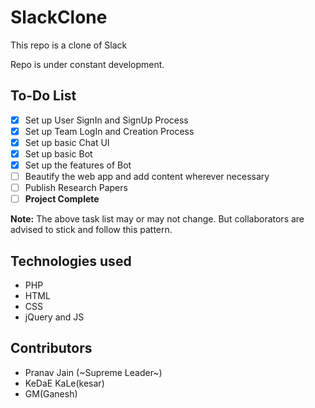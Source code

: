 # SlackClone
This repo is a clone of Slack

Repo is under constant development.

## To-Do List

- [X] Set up User SignIn and SignUp Process
- [X] Set up Team LogIn and Creation Process
- [X] Set up basic Chat UI
- [X] Set up basic Bot
- [X] Set up the features of Bot
- [ ] Beautify the web app and add content wherever necessary
- [ ] Publish Research Papers
- [ ] **Project Complete**

**Note:** The above task list may or may not change. But collaborators are advised to stick and follow this pattern.
 
## Technologies used

* PHP
* HTML
* CSS
* jQuery and JS

## Contributors

* Pranav Jain (~Supreme Leader~)
* KeDaE KaLe(kesar)
* GM(Ganesh)
